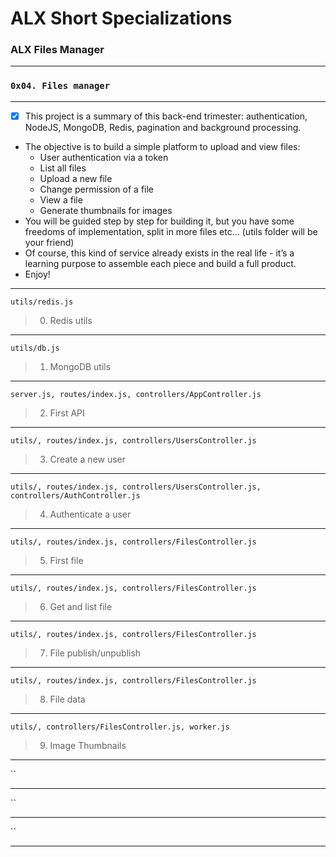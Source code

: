 # ALX Short Specializations
### ALX Files Manager
---
### `0x04. Files manager`
---
* [x] This project is a summary of this back-end trimester: authentication, NodeJS, MongoDB, Redis, pagination and background processing.
* The objective is to build a simple platform to upload and view files:
  * User authentication via a token
  * List all files
  * Upload a new file
  * Change permission of a file
  * View a file
  * Generate thumbnails for images
* You will be guided step by step for building it, but you have some freedoms of implementation, split in more files etc… (utils folder will be your friend)
* Of course, this kind of service already exists in the real life - it’s a learning purpose to assemble each piece and build a full product.
* Enjoy!
---
`utils/redis.js`
> 0. Redis utils
---
`utils/db.js`
> 1. MongoDB utils
---
`server.js, routes/index.js, controllers/AppController.js`
> 2. First API
---
`utils/, routes/index.js, controllers/UsersController.js`
> 3. Create a new user
---
`utils/, routes/index.js, controllers/UsersController.js, controllers/AuthController.js`
> 4. Authenticate a user
---
`utils/, routes/index.js, controllers/FilesController.js`
> 5. First file
---
`utils/, routes/index.js, controllers/FilesController.js`
> 6. Get and list file
---
`utils/, routes/index.js, controllers/FilesController.js`
> 7. File publish/unpublish
---
`utils/, routes/index.js, controllers/FilesController.js`
> 8. File data
---
`utils/, controllers/FilesController.js, worker.js`
> 9. Image Thumbnails
---
``
> 
---
``
> 
---
``
> 
---
